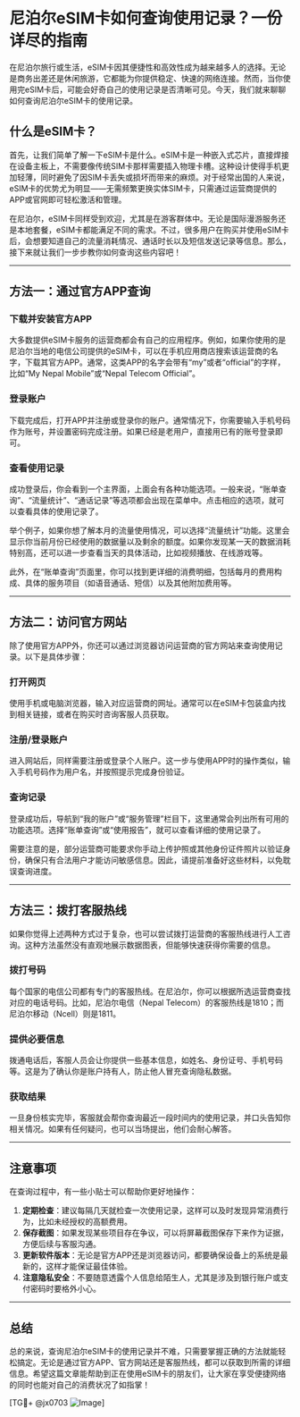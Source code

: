 # 尼泊尔eSIM卡如何查询使用记录？一份详尽的指南

在尼泊尔旅行或生活，eSIM卡因其便捷性和高效性成为越来越多人的选择。无论是商务出差还是休闲旅游，它都能为你提供稳定、快速的网络连接。然而，当你使用完eSIM卡后，可能会好奇自己的使用记录是否清晰可见。今天，我们就来聊聊如何查询尼泊尔eSIM卡的使用记录。

## 什么是eSIM卡？

首先，让我们简单了解一下eSIM卡是什么。eSIM卡是一种嵌入式芯片，直接焊接在设备主板上，不需要像传统SIM卡那样需要插入物理卡槽。这种设计使得手机更加轻薄，同时避免了因SIM卡丢失或损坏而带来的麻烦。对于经常出国的人来说，eSIM卡的优势尤为明显——无需频繁更换实体SIM卡，只需通过运营商提供的APP或官网即可轻松激活和管理。

在尼泊尔，eSIM卡同样受到欢迎，尤其是在游客群体中。无论是国际漫游服务还是本地套餐，eSIM卡都能满足不同的需求。不过，很多用户在购买并使用eSIM卡后，会想要知道自己的流量消耗情况、通话时长以及短信发送记录等信息。那么，接下来就让我们一步步教你如何查询这些内容吧！

---

## 方法一：通过官方APP查询

### 下载并安装官方APP
大多数提供eSIM卡服务的运营商都会有自己的应用程序。例如，如果你使用的是尼泊尔当地的电信公司提供的eSIM卡，可以在手机应用商店搜索该运营商的名字，下载其官方APP。通常，这类APP的名字会带有“my”或者“official”的字样，比如“My Nepal Mobile”或“Nepal Telecom Official”。

### 登录账户
下载完成后，打开APP并注册或登录你的账户。通常情况下，你需要输入手机号码作为账号，并设置密码完成注册。如果已经是老用户，直接用已有的账号登录即可。

### 查看使用记录
成功登录后，你会看到一个主界面，上面会有各种功能选项。一般来说，“账单查询”、“流量统计”、“通话记录”等选项都会出现在菜单中。点击相应的选项，就可以查看具体的使用记录了。

举个例子，如果你想了解本月的流量使用情况，可以选择“流量统计”功能。这里会显示你当前月份已经使用的数据量以及剩余的额度。如果你发现某一天的数据消耗特别高，还可以进一步查看当天的具体活动，比如视频播放、在线游戏等。

此外，在“账单查询”页面里，你可以找到更详细的消费明细，包括每月的费用构成、具体的服务项目（如语音通话、短信）以及其他附加费用等。

---

## 方法二：访问官方网站

除了使用官方APP外，你还可以通过浏览器访问运营商的官方网站来查询使用记录。以下是具体步骤：

### 打开网页
使用手机或电脑浏览器，输入对应运营商的网址。通常可以在eSIM卡包装盒内找到相关链接，或者在购买时咨询客服人员获取。

### 注册/登录账户
进入网站后，同样需要注册或登录个人账户。这一步与使用APP时的操作类似，输入手机号码作为用户名，并按照提示完成身份验证。

### 查询记录
登录成功后，导航到“我的账户”或“服务管理”栏目下，这里通常会列出所有可用的功能选项。选择“账单查询”或“使用报告”，就可以查看详细的使用记录了。

需要注意的是，部分运营商可能要求你手动上传护照或其他身份证件照片以验证身份，确保只有合法用户才能访问敏感信息。因此，请提前准备好这些材料，以免耽误查询进度。

---

## 方法三：拨打客服热线

如果你觉得上述两种方式过于复杂，也可以尝试拨打运营商的客服热线进行人工咨询。这种方法虽然没有直观地展示数据图表，但能够快速获得你需要的信息。

### 拨打号码
每个国家的电信公司都有专门的客服热线。在尼泊尔，你可以根据所选运营商查找对应的电话号码。比如，尼泊尔电信（Nepal Telecom）的客服热线是1810；而尼泊尔移动（Ncell）则是1811。

### 提供必要信息
拨通电话后，客服人员会让你提供一些基本信息，如姓名、身份证号、手机号码等。这是为了确认你是账户持有人，防止他人冒充查询隐私数据。

### 获取结果
一旦身份核实完毕，客服就会帮你查询最近一段时间内的使用记录，并口头告知你相关情况。如果有任何疑问，也可以当场提出，他们会耐心解答。

---

## 注意事项

在查询过程中，有一些小贴士可以帮助你更好地操作：

1. **定期检查**：建议每隔几天就检查一次使用记录，这样可以及时发现异常消费行为，比如未经授权的高额费用。
2. **保存截图**：如果发现某些项目存在争议，可以将屏幕截图保存下来作为证据，方便后续与客服沟通。
3. **更新软件版本**：无论是官方APP还是浏览器访问，都要确保设备上的系统是最新的，这样才能保证最佳体验。
4. **注意隐私安全**：不要随意透露个人信息给陌生人，尤其是涉及到银行账户或支付密码时要格外小心。

---

## 总结

总的来说，查询尼泊尔eSIM卡的使用记录并不难，只需要掌握正确的方法就能轻松搞定。无论是通过官方APP、官方网站还是客服热线，都可以获取到所需的详细信息。希望这篇文章能帮助到正在使用eSIM卡的朋友们，让大家在享受便捷网络的同时也能对自己的消费状况了如指掌！

[TG💪+ @jx0703 ![Image](https://github.com/user-attachments/assets/dbca1d08-cadb-493c-b0ec-ad6f7a83f270)]